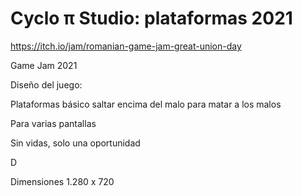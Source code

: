 # Cyclo π Studio: plataformas 2021

https://itch.io/jam/romanian-game-jam-great-union-day

Game Jam 2021

Diseño del juego:

Plataformas básico saltar encima del malo para matar a los malos

Para varias pantallas

Sin vidas, solo una oportunidad

D

Dimensiones 1.280 x 720
